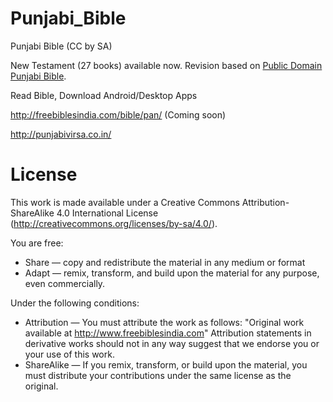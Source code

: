 # Punjabi_Bible
Punjabi Bible (CC by SA)

New Testament (27 books) available now.
Revision based on [Public Domain Punjabi Bible](https://github.com/tfbf/punjabi_bible_1945).

Read Bible, Download Android/Desktop Apps

http://freebiblesindia.com/bible/pan/ (Coming soon)

http://punjabivirsa.co.in/

License
=======

This work is made available under a Creative Commons Attribution-ShareAlike 4.0 International License (http://creativecommons.org/licenses/by-sa/4.0/).

You are free:

* Share — copy and redistribute the material in any medium or format
* Adapt — remix, transform, and build upon the material for any purpose, even commercially.

Under the following conditions:

* Attribution — You must attribute the work as follows: "Original work available at http://www.freebiblesindia.com" Attribution statements in derivative works should not in any way suggest that we endorse you or your use of this work.
* ShareAlike — If you remix, transform, or build upon the material, you must distribute your contributions under the same license as the original.
